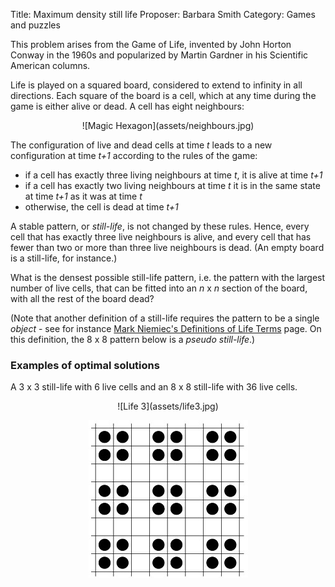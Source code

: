 Title:    Maximum density still life
Proposer: Barbara Smith
Category: Games and puzzles

This problem arises from the Game of Life, invented by John Horton Conway in the 1960s and popularized by Martin Gardner in his
Scientific American columns.

Life is played on a squared board, considered to extend to infinity in all directions. Each square of the board is a cell, which at any time during the game is either alive or dead. A cell has eight neighbours:

<center>
![Magic Hexagon](assets/neighbours.jpg)
</center>

The configuration of live and dead cells at time *t* leads to a new configuration at time *t+1* according to the rules of the game:

- if a cell has exactly three living neighbours at time *t*, it is alive at time *t+1*
- if a cell has exactly two living neighbours at time *t* it is in the same state at time *t+1* as it was at time *t*
- otherwise, the cell is dead at time *t+1*

A stable pattern, or *still-life*, is not changed by these rules. Hence, every cell that has exactly three live neighbours is alive, and every cell that has fewer than two or more than three live neighbours is dead. (An empty board is a still-life, for instance.)

What is the densest possible still-life pattern, i.e. the pattern with the largest number of live cells, that can be fitted into an *n* x *n* section of the board, with all the rest of the board dead?


(Note that another definition of a still-life requires the pattern to be a single *object* - see for instance [Mark Niemiec's Definitions of Life Terms](http://home.interserv.com/~mniemiec/lifeterm.htm) page.
On this definition, the 8 x 8 pattern below is a *pseudo still-life*.)

### Examples of  optimal solutions

A 3 x 3 still-life with 6 live cells and an 8 x 8 still-life with 36 live cells.

<center>
![Life 3](assets/life3.jpg)

![Life 8](assets/life8.jpg)
</center>

